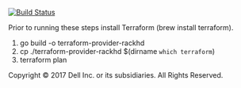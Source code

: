 
[![Build Status](https://travis-ci.org/jfrey/terraform-provider-rackhd.svg?branch=master)](https://travis-ci.org/jfrey/terraform-provider-rackhd)

Prior to running these steps install Terraform (brew install terraform).

1. go build -o terraform-provider-rackhd
2. cp ./terraform-provider-rackhd $(dirname `which terraform`)
3. terraform plan

Copyright © 2017 Dell Inc. or its subsidiaries.  All Rights Reserved. 
